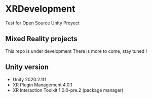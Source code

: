 # XRDevelopment
Test for Open Source Unity Proyect

## Mixed Reality projects
This repo is under development
There is more to come, stay tuned !

## Unity version
+ Unity 2020.2.1f1   
+ XR Plugin Management 4.0.1
+ XR Interaction Toolkit 1.0.0-pre.2 (package manager)